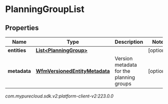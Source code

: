 # PlanningGroupList


## Properties

| Name | Type | Description | Notes |
| ------------ | ------------- | ------------- | ------------- |
| **entities** | [**List&lt;PlanningGroup&gt;**](PlanningGroup) |  |  [optional] |
| **metadata** | [**WfmVersionedEntityMetadata**](WfmVersionedEntityMetadata) | Version metadata for the planning groups |  [optional] |




_com.mypurecloud.sdk.v2:platform-client-v2:223.0.0_
